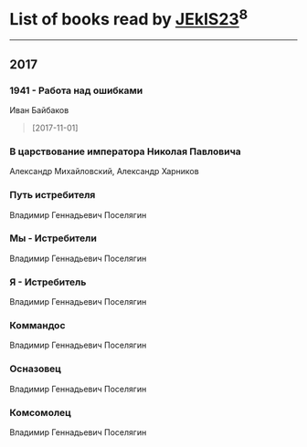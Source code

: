 # List of books read by [JEkIS23](https://plus.google.com/115604603872979762940)<sup>8</sup>
---

## 2017

### 1941 - Работа над ошибками
Иван Байбаков
> [2017-11-01] 


### В царствование императора Николая Павловича
Александр Михайловский, Александр Харников


### Путь истребителя
Владимир Геннадьевич Поселягин


### Мы - Истребители
Владимир Геннадьевич Поселягин


### Я - Истребитель
Владимир Геннадьевич Поселягин


### Коммандос
Владимир Геннадьевич Поселягин


### Осназовец
Владимир Геннадьевич Поселягин


### Комсомолец
Владимир Геннадьевич Поселягин



